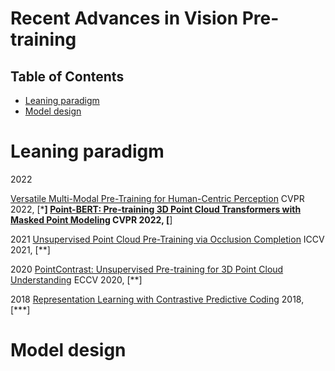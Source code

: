 # Recent Advances in Vision Pre-training


## Table of Contents

* [Leaning paradigm](#leaning-paradigm)
* [Model design](#model-design)

 
# Leaning paradigm
2022

[Versatile Multi-Modal Pre-Training for Human-Centric Perception](https://arxiv.org/pdf/2203.13815.pdf) CVPR 2022, [***]
[Point-BERT: Pre-training 3D Point Cloud Transformers with Masked Point Modeling](https://arxiv.org/abs/2111.14819) CVPR 2022, [**]

2021
[Unsupervised Point Cloud Pre-Training via Occlusion Completion](https://arxiv.org/abs/2010.01089) ICCV 2021, [**]

2020
[PointContrast: Unsupervised Pre-training for 3D Point Cloud Understanding](https://arxiv.org/abs/2007.10985) ECCV 2020, [**]

2018
[Representation Learning with Contrastive Predictive Coding](https://arxiv.org/pdf/1807.03748.pdf) 2018, [***]





# Model design
